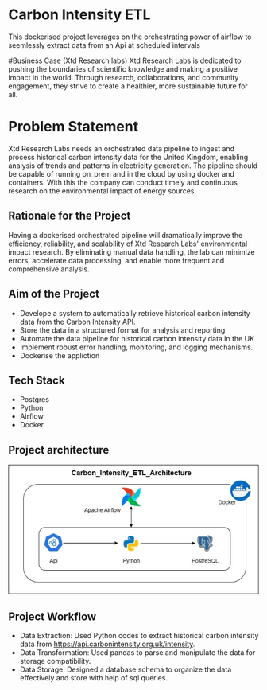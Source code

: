 # Carbon Intensity ETL
This dockerised project leverages on the orchestrating power of airflow to seemlessly extract data from an Api at scheduled intervals

#Business Case (Xtd Research labs)
Xtd Research Labs is dedicated to pushing the boundaries of scientific knowledge and making a positive impact in the world. Through  research, collaborations, and community engagement, they strive to create a healthier, more sustainable future for all.

# Problem Statement
Xtd Research Labs needs an orchestrated data pipeline to ingest and process historical carbon intensity data for the United Kingdom, enabling analysis of trends and patterns in electricity generation. The pipeline should be capable of running on_prem and in the cloud by using docker and containers.  With this the company can conduct timely and continuous research on the environmental impact of energy sources.

## Rationale for the Project
Having a dockerised orchestrated pipeline will dramatically improve the efficiency, reliability, and scalability of Xtd Research Labs' environmental impact research. By eliminating manual data handling, the lab can minimize errors, accelerate data processing, and enable more frequent and comprehensive analysis.

## Aim of the Project
  * Develope a system to automatically retrieve historical carbon intensity data from the Carbon Intensity API.
  * Store the data in a structured format for analysis and reporting.
  * Automate the data pipeline for historical carbon intensity data in the UK
  * Implement robust error handling, monitoring, and logging mechanisms.
  * Dockerise the appliction

## Tech Stack
  * Postgres
  * Python
  * Airflow
  * Docker

## Project architecture
![Project Architecture](architecture.jpg)

## Project Workflow
  * Data Extraction: Used Python codes to extract historical carbon intensity data from https://api.carbonintensity.org.uk/intensity.
  * Data Transformation: Used pandas to parse and manipulate the data for storage compatibility.
  * Data Storage: Designed a database schema to organize the data effectively and store with help of sql queries.
